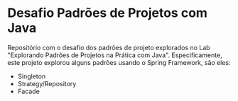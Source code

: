 # Desafio Padrões de Projetos com Java

Repositório com o desafio dos padrões de projeto explorados
no Lab "Explorando Padrões de Projetos na Prática com Java". 
Especificamente, este projeto explorou 
alguns padrões usando o Spring Framework, são eles:

- Singleton
- Strategy/Repository
- Facade
